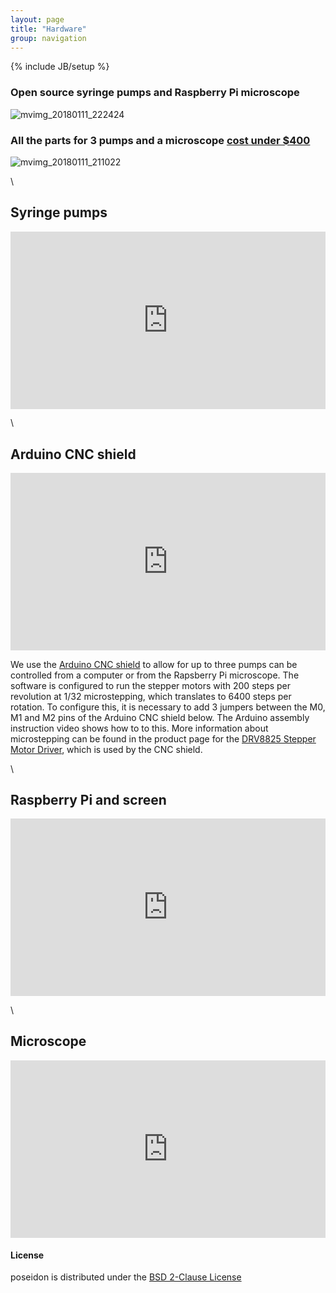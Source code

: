```yaml
---
layout: page
title: "Hardware"
group: navigation
---
```


{% include JB/setup %}
### Open source syringe pumps and Raspberry Pi microscope
![mvimg_20180111_222424](https://user-images.githubusercontent.com/12504176/34991157-69e99c68-fa7d-11e7-8a77-660660820391.jpg)

### All the parts for 3 pumps and a microscope [cost under $400](https://docs.google.com/spreadsheets/d/e/2PACX-1vSY0apQMOMEC040cuPamMla8yvhqwZEs39H3IEm0rRVuf6EW1HUUKMYhD6gZyLmJnDAxj-zRwVM9L6G/pubhtml)
![mvimg_20180111_211022](https://user-images.githubusercontent.com/12504176/34991323-0a6b41aa-fa7e-11e7-8e57-fbb78b54cc67.jpg)


\ 
&nbsp;

## Syringe pumps

<div style="position:relative;padding-top:56.25%;">
  <iframe src="https://www.youtube.com/embed/7YSiO6usR1M" frameborder="0" allowfullscreen
    style="position:absolute;top:0;left:0;width:100%;height:100%;"></iframe>
</div>

\ 
&nbsp;

## Arduino CNC shield

<div style="position:relative;padding-top:56.25%;">
  <iframe src="https://www.youtube.com/embed/Xl02fsRCJ7U" frameborder="0" allowfullscreen
    style="position:absolute;top:0;left:0;width:100%;height:100%;"></iframe>
</div>

We use the [Arduino CNC shield](http://wiki.keyestudio.com/index.php/Ks0095_Arduino_CNC_Kit_/_CNC_Shield_V3.0_%2Bkeyestudio_Uno_R3%2B4pcs_a4988_Driver_/_GRBL_Compatible) to allow for up to three pumps can be controlled from a computer or from the Rapsberry Pi microscope.
The software is configured to run the stepper motors with 200 steps per revolution at 1/32 microstepping, which translates to 6400 steps per rotation. To configure this, it is necessary to add 3 jumpers between the M0, M1 and M2 pins of the Arduino CNC shield below. The Arduino assembly instruction video shows how to to this. More information about microstepping can be found in the product page for the [DRV8825 Stepper Motor Driver](https://www.pololu.com/product/2133), which is used by the CNC shield. 

\ 
&nbsp;

## Raspberry Pi and screen 

<div style="position:relative;padding-top:56.25%;">
  <iframe src="https://www.youtube.com/embed/g3pXNY8snOg" frameborder="0" allowfullscreen
    style="position:absolute;top:0;left:0;width:100%;height:100%;"></iframe>
</div>

\ 
&nbsp;

## Microscope 

<div style="position:relative;padding-top:56.25%;">
  <iframe src="https://www.youtube.com/embed/Szg-vjukonA" frameborder="0" allowfullscreen
    style="position:absolute;top:0;left:0;width:100%;height:100%;"></iframe>
</div>
 
 

#### License

poseidon is distributed under the [BSD 2-Clause License](https://github.com/pachterlab/poseidon/blob/release/LICENSE)

